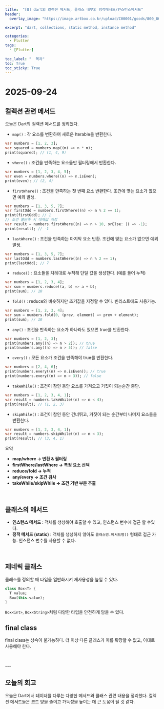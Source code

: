```yaml
---
title:  "[8] dart의 컬렉션 메서드, 클래스 내부의 정적메서드/인스턴스메서드"
header:
  overlay_image: "https://image.artbox.co.kr/upload/C00001/goods/800_800/818/230525003912818.jpg?s=/goods/org/818/230525003912818.jpg"

excerpt: "dart, collections, static method, instance method"

categories:
  - Flutter
tags:
  - [Flutter]
    
toc_label: "  목차"
toc: True
toc_sticky: True
---
```


# 2025-09-24

## 컬렉션 관련 메서드
오늘은 Dart의 컬렉션 메서드를 정리했다.

- `map()` : 각 요소를 변환하여 새로운 Iterable을 반환한다.
```dart
var numbers = [1, 2, 3];
var squared = numbers.map((n) => n * n);
print(squared); // (1, 4, 9)
```
- `where()` : 조건을 만족하는 요소들만 필터링해서 반환한다.
```dart
var numbers = [1, 2, 3, 4, 5];
var even = numbers.where((n) => n.isEven);
print(even); // (2, 4)
```
- `firstWhere()` : 조건을 만족하는 첫 번째 요소 반환한다. 조건에 맞는 요소가 없으면 예외 발생.
```dart
var numbers = [1, 3, 5, 7];
var firstOdd = numbers.firstWhere((n) => n % 2 == 1);
print(firstOdd); // 1
// 조건 불만족 시 대체값 지정
var result = numbers.firstWhere((n) => n > 10, orElse: () => -1);
print(result); // -1
```
- `lastWhere()` : 조건을 만족하는 마지막 요소 반환. 조건에 맞는 요소가 없으면 예외 발생.
```dart
var numbers = [1, 3, 5, 7];
var lastOdd = numbers.lastWhere((n) => n % 2 == 1);
print(lastOdd); // 7
```
- `reduce()` : 요소들을 차례대로 누적해 단일 값을 생성한다. (예를 들어 누적)
```dart
var numbers = [1, 2, 3, 4];
var sum = numbers.reduce((a, b) => a + b);
print(sum); // 10
```
- `fold()` : reduce와 비슷하지만 초기값을 지정할 수 있다. 빈리스트에도 사용가능.
```dart
var numbers = [1, 2, 3, 4];
var sum = numbers.fold(0, (prev, element) => prev + element);
print(sum); // 10
```
- `any()` : 조건을 만족하는 요소가 하나라도 있으면 true를 반환한다.
```dart
var numbers = [1, 2, 3];
print(numbers.any((n) => n > 2)); // true
print(numbers.any((n) => n > 5)); // false
```
- `every()` : 모든 요소가 조건을 만족해야 true를 반환한다.
```dart
var numbers = [2, 4, 6];
print(numbers.every((n) => n.isEven)); // true
print(numbers.every((n) => n > 3)); // false
```
- `takeWhile()` : 조건이 참인 동안 요소를 가져오고 거짓이 되는순간 중단.
```dart
var numbers = [1, 2, 3, 4, 1];
var result = numbers.takeWhile((n) => n < 4);
print(result); // (1, 2, 3)
```
- `skipWhile()` : 조건이 참인 동안 건너뛰고, 거짓이 되는 순간부터 나머지 요소들을 반환한다.
```dart
var numbers = [1, 2, 3, 4, 1];
var result = numbers.skipWhile((n) => n < 3);
print(result); // (3, 4, 1)
```

요약  
- **map/where → 변환 & 필터링**  
- **firstWhere/lastWhere → 특정 요소 선택**  
- **reduce/fold → 누적**  
- **any/every → 조건 검사**  
- **takeWhile/skipWhile → 조건 기반 부분 추출**  

<br>

## 클래스의 메서드
- **인스턴스 메서드** : 객체를 생성해야 호출할 수 있고, 인스턴스 변수에 접근 할 수있다.
- **정적 메서드 (static)** : 객체를 생성하지 않아도 `클래스명.메서드명()` 형태로 접근 가능. 인스턴스 변수를 사용할 수 없다.

<br>

## 제네릭 클래스
클래스를 정의할 때 타입을 일반화시켜 재사용성을 높일 수 있다.  
```dart
class Box<T> {
  T value;
  Box(this.value);
}
```
`Box<int>`, `Box<String>`처럼 다양한 타입을 안전하게 담을 수 있다.

## final class
final class는 상속이 불가능하다. 더 이상 다른 클래스가 이를 확장할 수 없고, 이대로 사용해야 한다.

<br>
<br>
---

## 오늘의 회고
오늘은 Dart에서 데이터를 다루는 다양한 메서드와 클래스 관련 내용을 정리했다. 컬렉션 메서드들은 코드 양을 줄이고 가독성을 높이는 데 큰 도움이 될 것 같다.
